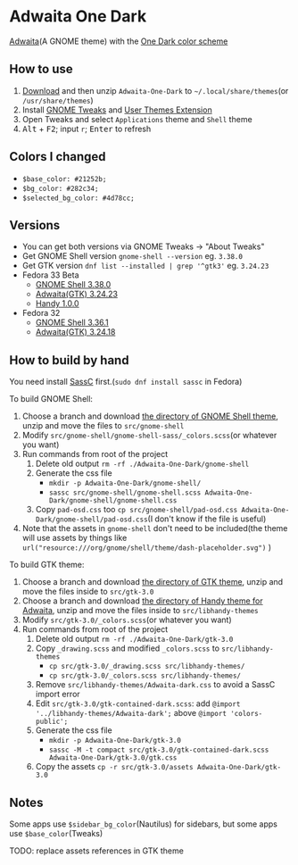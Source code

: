 # Adwaita One Dark

[Adwaita](https://github.com/GNOME/gtk/tree/mainline/gtk/theme/Adwaita)(A GNOME theme) with the [One Dark color scheme](https://github.com/Binaryify/OneDark-Pro/blob/master/themes/OneDark-Pro.json)

## How to use

1. [Download](https://github.com/lonr/adwaita-one-dark/releases) and then unzip `Adwaita-One-Dark` to `~/.local/share/themes`(or `/usr/share/themes`)
2. Install [GNOME Tweaks](https://wiki.gnome.org/Apps/Tweaks) and [User Themes Extension](https://extensions.gnome.org/extension/19/user-themes/)
3. Open Tweaks and select `Applications` theme and `Shell` theme
4. <kbd>Alt</kbd> + <kbd>F2</kbd>; input `r`; <kbd>Enter</kbd> to refresh

## Colors I changed

- `$base_color: #21252b;`
- `$bg_color: #282c34;`
- `$selected_bg_color: #4d78cc;`

## Versions

- You can get both versions via GNOME Tweaks -> "About Tweaks"
- Get GNOME Shell version `gnome-shell --version` eg. `3.38.0`
- Get GTK version `dnf list --installed | grep '^gtk3'` eg. `3.24.23`
- Fedora 33 Beta
  - [GNOME Shell 3.38.0](https://gitlab.gnome.org/GNOME/gnome-shell/-/tree/3.38.0/data/theme)
  - [Adwaita(GTK) 3.24.23](https://gitlab.gnome.org/GNOME/gtk/-/tree/3.24.23/gtk/theme/Adwaita)
  - [Handy 1.0.0](https://gitlab.gnome.org/GNOME/libhandy/-/tree/1.0.0/src/themes)
- Fedora 32
  - [GNOME Shell 3.36.1](https://gitlab.gnome.org/GNOME/gnome-shell/-/tree/3.36.1/data/theme)
  - [Adwaita(GTK) 3.24.18](https://gitlab.gnome.org/GNOME/gtk/-/tree/3.24.18/gtk/theme/Adwaita)

## How to build by hand

You need install [SassC](https://github.com/sass/sassc) first.(`sudo dnf install sassc` in Fedora)

To build GNOME Shell:

1. Choose a branch and download [the directory of GNOME Shell theme](https://gitlab.gnome.org/GNOME/gnome-shell/tree/master/data/theme), unzip and move the files to `src/gnome-shell`
2. Modify `src/gnome-shell/gnome-shell-sass/_colors.scss`(or whatever you want)
3. Run commands from root of the project
   1. Delete old output `rm -rf ./Adwaita-One-Dark/gnome-shell`
   2. Generate the css file 
      - `mkdir -p Adwaita-One-Dark/gnome-shell/`
      - `sassc src/gnome-shell/gnome-shell.scss Adwaita-One-Dark/gnome-shell/gnome-shell.css`
   3. Copy `pad-osd.css` too `cp src/gnome-shell/pad-osd.css Adwaita-One-Dark/gnome-shell/pad-osd.css`(I don't know if the file is useful)
4. Note that the assets in `gnome-shell` don't need to be included(the theme will use assets by things like `url("resource:///org/gnome/shell/theme/dash-placeholder.svg")` )

To build GTK theme:

1. Choose a branch and download [the directory of GTK theme](https://gitlab.gnome.org/GNOME/gtk/tree/master/gtk/theme/Adwaita), unzip and move the files inside to `src/gtk-3.0`
2. Choose a branch and download [the directory of Handy theme for Adwaita](https://gitlab.gnome.org/GNOME/libhandy/-/tree/master/src/themes), unzip and move the files inside to `src/libhandy-themes`
3. Modify `src/gtk-3.0/_colors.scss`(or whatever you want)
4. Run commands from root of the project
   1. Delete old output `rm -rf ./Adwaita-One-Dark/gtk-3.0`
   2. Copy `_drawing.scss` and modified `_colors.scss` to `src/libhandy-themes`
      - `cp src/gtk-3.0/_drawing.scss src/libhandy-themes/`
      - `cp src/gtk-3.0/_colors.scss src/libhandy-themes/`
   3. Remove `src/libhandy-themes/Adwaita-dark.css` to avoid a SassC import error
   4. Edit `src/gtk-3.0/gtk-contained-dark.scss`: add `@import '../libhandy-themes/Adwaita-dark';` above `@import 'colors-public';`
   5. Generate the css file 
      - `mkdir -p Adwaita-One-Dark/gtk-3.0`
      - `sassc -M -t compact src/gtk-3.0/gtk-contained-dark.scss Adwaita-One-Dark/gtk-3.0/gtk.css`
   6. Copy the assets `cp -r src/gtk-3.0/assets Adwaita-One-Dark/gtk-3.0`

## Notes

Some apps use `$sidebar_bg_color`(Nautilus) for sidebars, but some apps use `$base_color`(Tweaks)

TODO: replace assets references in GTK theme

<!-- palette

one light:
```less
// Config -----------------------------------
@syntax-hue:          230;
@syntax-saturation:    1%;
@syntax-brightness:   98%;

// Monochrome -----------------------------------
@mono-1: hsl(@syntax-hue, 8%, 24%); // #383a42
@mono-2: hsl(@syntax-hue, 6%, 44%); // #696c77
@mono-3: hsl(@syntax-hue, 4%, 64%); // #a0a1a7

// Colors -----------------------------------
@hue-1:   hsl(198, 99%, 37%); // <-cyan #0184bc
@hue-2:   hsl(221, 87%, 60%); // <-blue #4078f2
@hue-3:   hsl(301, 63%, 40%); // <-purple #a626a4
@hue-4:   hsl(119, 34%, 47%); // <-green #50a14f

@hue-5:   hsl(  5, 74%, 59%); // <-red 1 #e45649
@hue-5-2: hsl(344, 84%, 43%); // <-red 2 #ca1243

@hue-6:   hsl(41, 99%, 30%); // <-orange 1 #986801
@hue-6-2: hsl(41, 99%, 38%); // <-orange 2 #c18401

// Base colors -----------------------------------
@syntax-fg:     @mono-1; // #383a42
@syntax-bg:     hsl(@syntax-hue, @syntax-saturation, @syntax-brightness); // #fafafa
@syntax-gutter: darken(@syntax-bg, 36%); // #9d9d9f
@syntax-guide:  fade(@syntax-fg, 20%);
@syntax-accent: hsl(@syntax-hue, 100%, 66% ); // #526fff
``` -->

<!-- https://gitlab.com/gitlab-org/gitlab-foss/-/issues/62037 -->
